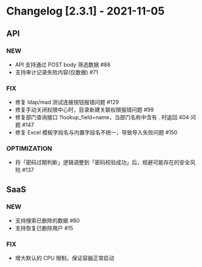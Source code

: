 <!-- generated by script, do not modify it manually -->
# Changelog [2.3.1] - 2021-11-05 

## API

### NEW

- API 支持通过 POST body 筛选数据 #88
- 支持审计记录失败内容(仅数据) #71

### FIX

- 修复 ldap/mad 测试连接按钮报错问题 #129
- 修复手动关闭权限中心时，目录新建关联权限报错问题 #99
- 修复部门查询接口 ?lookup_field=name，当部门名称中含有 . 时返回 404 问题 #147
- 修复 Excel 模板字段名与内置字段名不统一，导致导入失败问题 #150

### OPTIMIZATION

- 将「密码过期判断」逻辑调整到「密码校验成功」后，规避可能存在的安全风险 #137

## SaaS

### NEW

- 支持搜索已删除的数据 #80
- 支持恢复已删除用户 #15

### FIX

- 增大默认的 CPU 限制，保证容器正常启动

